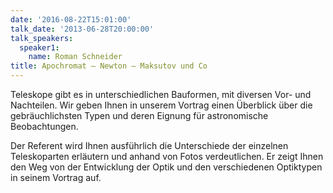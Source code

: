 ```yaml
---
date: '2016-08-22T15:01:00'
talk_date: '2013-06-28T20:00:00'
talk_speakers:
  speaker1:
    name: Roman Schneider
title: Apochromat – Newton – Maksutov und Co
---
```


Teleskope gibt es in unterschiedlichen Bauformen, mit diversen Vor- und Nachteilen. Wir geben Ihnen in unserem Vortrag einen Überblick über die gebräuchlichsten Typen und deren Eignung für astronomische Beobachtungen.

Der Referent wird Ihnen ausführlich die Unterschiede der einzelnen Teleskoparten erläutern und anhand von Fotos verdeutlichen. Er zeigt Ihnen den Weg von der Entwicklung der Optik und den verschiedenen Optiktypen in seinem Vortrag auf.